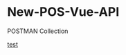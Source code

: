 # New-POS-Vue-API

POSTMAN Collection

[test](https://www.getpostman.com/collections/49b893a1515f73f34576)
